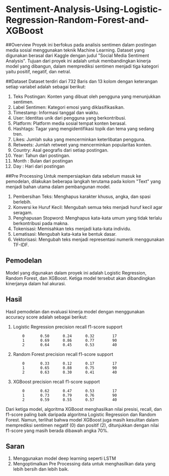 # Sentiment-Analysis-Using-Logistic-Regression-Random-Forest-and-XGBoost

##Overview
Proyek ini berfokus pada analisis sentimen dalam postingan media sosial menggunakan teknik Machine Learning. Dataset yang digunakan berasal dari Kaggle dengan judul "Social Media Sentiment Analysis". Tujuan dari proyek ini adalah untuk membandingkan kinerja model yang dibangun, dalam memprediksi sentimen menjadi tiga kategori yaitu positif, negatif, dan netral. 

##Dataset
Dataset terdiri dari 732 Baris dan 13 kolom dengan keterangan setiap variabel adalah sebagai berikut:
1. Teks Postingan: Konten yang dibuat oleh pengguna yang menunjukkan sentimen.
2. Label Sentimen: Kategori emosi yang diklasifikasikan.
3. Timestamp: Informasi tanggal dan waktu.
4. User: Identitas unik dari pengguna yang berkontribusi.
5. Platform: Platform media sosial tempat konten berasal.
6. Hashtags: Tagar yang mengidentifikasi topik dan tema yang sedang tren.
7. Likes: Jumlah suka yang mencerminkan keterlibatan pengguna.
8. Retweets: Jumlah retweet yang mencerminkan popularitas konten.
9. Country: Asal geografis dari setiap postingan.
10. Year: Tahun dari postingan.
11. Month : Bulan dari postingan
12. Day : Hari dari postingan

##Pre Processing
Untuk mempersiapkan data sebelum masuk ke pemodelan, dilakukan beberapa langkah terutama pada kolom "Text" yang menjadi bahan utama dalam pembangunan model. 
1. Pembersihan Teks: Menghapus karakter khusus, angka, dan spasi berlebih.
2. Konversi ke Huruf Kecil: Mengubah semua teks menjadi huruf kecil agar seragam.
3. Penghapusan Stopword: Menghapus kata-kata umum yang tidak terlalu berkontribusi pada makna.
4. Tokenisasi: Memisahkan teks menjadi kata-kata individu.
5. Lematisasi: Mengubah kata-kata ke bentuk dasar.
6. Vektorisasi: Mengubah teks menjadi representasi numerik menggunakan TF-IDF.

## Pemodelan
Model yang digunakan dalam proyek ini adalah Logistic Regression, Random Forest, dan XGBoost. Ketiga model tersebut akan dibandingkan kinerjanya dalam hal akurasi. 

## Hasil
Hasil pemodelan dan evaluasi kinerja model dengan menggunakan accuracy score adalah sebagai berikut:
1. Logistic Regression
                   precision    recall  f1-score   support

           0       0.50      0.24      0.32        17
           1       0.69      0.86      0.77        90
           2       0.64      0.45      0.53        40
2. Random Forest
                 precision    recall  f1-score   support

           0       0.33      0.12      0.17        17
           1       0.65      0.88      0.75        90
           2       0.63      0.30      0.41        40
3. XGBoost
                 precision    recall  f1-score   support

           0       0.62      0.47      0.53        17
           1       0.73      0.79      0.76        90
           2       0.59      0.55      0.57        40

Dari ketiga model, algoritma XGBoost menghasilkan nilai presisi, recall, dan f1-score paling baik daripada algoritma Logistic Regression dan Random Forest. Namun, terlihat bahwa model XGBoost juga masih kesulitan dalam memprediksi sentimen negatif (0) dan positif (2), ditunjukkan dengan nilai f1-score yang masih berada dibawah angka 70%. 

## Saran
1. Menggunakan model deep learning seperti LSTM
2. Mengoptimalkan Pre Processing data untuk menghasilkan data yang lebih bersih dan lebih baik.
